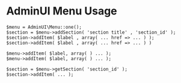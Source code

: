 

# AdminUI Menu Usage

    $menu = AdminUI\Menu::one();
    $section = $menu->addSection( 'section title' , 'section_id' );
    $section->addItem( $label , array( ... href => ... ) );
    $section->addItem( $label , array( ... href => ... ) )

    $menu->addItem( $label, array( ) ... );
    $menu->addItem( $label, array( ) ... );

    $section = $menu->getSection( 'section_id' );
    $section->addItem( ... );

